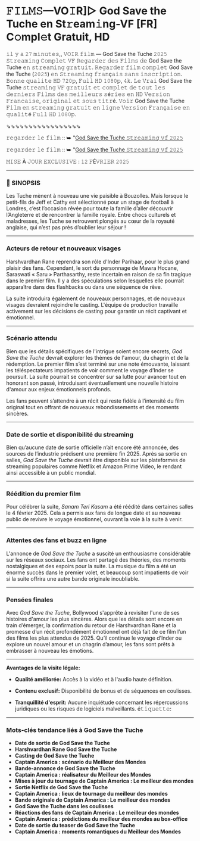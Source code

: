 # 𝙵𝙸𝙻𝙼𝚂—VO𝙸R]▷ God Save the Tuche en St𝚛eam𝚒ng-VF [FR] C𝚘mpl𝚎t Gratuit, HD
𝚒𝚕 𝚢 𝚊 𝟸𝟽 𝚖𝚒𝚗𝚞𝚝𝚎𝚜,, 𝚅𝙾𝙸𝚁 𝚏𝚒𝚕𝚖 — God Save the Tuche 𝟸𝟶𝟸𝟻 𝚂𝚝𝚛𝚎𝚊𝚖𝚒𝚗𝚐 𝙲𝚘𝚖𝚙𝚕𝚎𝚝 𝚅𝙵 𝚁𝚎𝚐𝚊𝚛𝚍𝚎𝚛 𝚍𝚎𝚜 𝙵𝚒𝚕𝚖𝚜 𝚍𝚎 God Save the Tuche 𝚎𝚗 𝚜𝚝𝚛𝚎𝚊𝚖𝚒𝚗𝚐 𝚐𝚛𝚊𝚝𝚞𝚒𝚝. 𝚁𝚎𝚐𝚊𝚛𝚍𝚎𝚛 𝚏𝚒𝚕𝚖 𝚌𝚘𝚖𝚙𝚕𝚎𝚝 God Save the Tuche (𝟸𝟶𝟸𝟻) 𝚎𝚗 𝚂𝚝𝚛𝚎𝚊𝚖𝚒𝚗𝚐 𝚏𝚛𝚊𝚗ç𝚊𝚒𝚜 𝚜𝚊𝚗𝚜 𝚒𝚗𝚜𝚌𝚛𝚒𝚙𝚝𝚒𝚘𝚗. 𝙱𝚘𝚗𝚗𝚎 𝚚𝚞𝚊𝚕𝚒𝚝𝚎 𝙷𝙳 𝟽𝟸𝟶𝚙, 𝙵𝚞𝚕𝚕 𝙷𝙳 𝟷𝟶𝟾𝟶𝚙, 𝟺𝚔. 𝙻𝚎 𝚅𝚛𝚊𝚒 God Save the Tuche 𝚜𝚝𝚛𝚎𝚊𝚖𝚒𝚗𝚐 𝚅𝙵 𝚐𝚛𝚊𝚝𝚞𝚒𝚝 𝚎𝚝 𝚌𝚘𝚖𝚙𝚕𝚎𝚝 𝚍𝚎 𝚝𝚘𝚞𝚝 𝚕𝚎𝚜 𝚍𝚎𝚛𝚗𝚒𝚎𝚛𝚜 𝙵𝚒𝚕𝚖𝚜 𝚍𝚎𝚜 𝚖𝚎𝚒𝚕𝚕𝚎𝚞𝚛𝚜 𝚜é𝚛𝚒𝚎𝚜 𝚎𝚗 𝙷𝙳 𝚅𝚎𝚛𝚜𝚒𝚘𝚗 𝙵𝚛𝚊𝚗𝚌𝚊𝚒𝚜𝚎, 𝚘𝚛𝚒𝚐𝚒𝚗𝚊𝚕 𝚎𝚝 𝚜𝚘𝚞𝚜 𝚝𝚒𝚝𝚛é. 𝚅𝚘𝚒𝚛 God Save the Tuche 𝙵𝚒𝚕𝚖 𝚎𝚗 𝚜𝚝𝚛𝚎𝚊𝚖𝚒𝚗𝚐 𝚐𝚛𝚊𝚝𝚞𝚒𝚝 𝚎𝚗 𝚕𝚒𝚐𝚗𝚎 𝚅𝚎𝚛𝚜𝚒𝚘𝚗 𝙵𝚛𝚊𝚗ç𝚊𝚒𝚜𝚎 𝚎𝚗 𝚚𝚞𝚊𝚕𝚒𝚝é 𝙵𝚞𝚕𝚕 𝙷𝙳 𝟷𝟶𝟾𝟶𝚙.

⇘⇘⇘⇘⇘⇘⇘⇘⇘⇘⇘⇘⇘⇘⇘⇘⇘

𝚛𝚎𝚐𝚊𝚛𝚍𝚎𝚛 𝚕𝚎 𝚏𝚒𝚕𝚖 :: ➥ "[God Save the Tuche 𝚂𝚝𝚛𝚎𝚊𝚖𝚒𝚗𝚐 𝚟𝚏 𝟸𝟶𝟸𝟻](https://t.co/F88Shff24h)

𝚛𝚎𝚐𝚊𝚛𝚍𝚎𝚛 𝚕𝚎 𝚏𝚒𝚕𝚖 :: ➥ "[God Save the Tuche 𝚂𝚝𝚛𝚎𝚊𝚖𝚒𝚗𝚐 𝚟𝚏 𝟸𝟶𝟸𝟻](https://t.co/F88Shff24h)

𝙼𝙸𝚂𝙴 À 𝙹𝙾𝚄𝚁 𝙴𝚇𝙲𝙻𝚄𝚂𝙸𝚅𝙴 : 𝟷𝟸 𝙵É𝚅𝚁𝙸𝙴𝚁 𝟸𝟶𝟸𝟻

---

### 📖 SINOPSIS

Les Tuche mènent à nouveau une vie paisible à Bouzolles. Mais lorsque le petit-fils de Jeff et Cathy est sélectionné pour un stage de football à Londres, c’est l’occasion rêvée pour toute la famille d’aller découvrir l’Angleterre et de rencontrer la famille royale. Entre chocs culturels et maladresses, les Tuche se retrouvent plongés au cœur de la royauté anglaise, qui n’est pas près d’oublier leur séjour !

---

### **Acteurs de retour et nouveaux visages**

Harshvardhan Rane reprendra son rôle d'Inder Parihaar, pour le plus grand plaisir des fans. Cependant, le sort du personnage de Mawra Hocane, Saraswati « Saru » Parthasarthy, reste incertain en raison de sa fin tragique dans le premier film. Il y a des spéculations selon lesquelles elle pourrait apparaître dans des flashbacks ou dans une séquence de rêve.

La suite introduira également de nouveaux personnages, et de nouveaux visages devraient rejoindre le casting. L'équipe de production travaille activement sur les décisions de casting pour garantir un récit captivant et émotionnel.

---

### **Scénario attendu**

Bien que les détails spécifiques de l'intrigue soient encore secrets, *God Save the Tuche* devrait explorer les thèmes de l'amour, du chagrin et de la rédemption. Le premier film s’est terminé sur une note émouvante, laissant les téléspectateurs impatients de voir comment le voyage d’Inder se poursuit. La suite pourrait se concentrer sur sa lutte pour avancer tout en honorant son passé, introduisant éventuellement une nouvelle histoire d'amour aux enjeux émotionnels profonds.

Les fans peuvent s’attendre à un récit qui reste fidèle à l’intensité du film original tout en offrant de nouveaux rebondissements et des moments sincères.

---

### **Date de sortie et disponibilité du streaming**

Bien qu’aucune date de sortie officielle n’ait encore été annoncée, des sources de l’industrie prédisent une première fin 2025. Après sa sortie en salles, *God Save the Tuche* devrait être disponible sur les plateformes de streaming populaires comme Netflix et Amazon Prime Video, le rendant ainsi accessible à un public mondial.

---

### **Réédition du premier film**

Pour célébrer la suite, *Sanam Teri Kasam* a été réédité dans certaines salles le 4 février 2025. Cela a permis aux fans de longue date et au nouveau public de revivre le voyage émotionnel, ouvrant la voie à la suite à venir.

---

### **Attentes des fans et buzz en ligne**

L'annonce de *God Save the Tuche* a suscité un enthousiasme considérable sur les réseaux sociaux. Les fans ont partagé des théories, des moments nostalgiques et des espoirs pour la suite. La musique du film a été un énorme succès dans le premier volet, et beaucoup sont impatients de voir si la suite offrira une autre bande originale inoubliable.

---

### **Pensées finales**

Avec *God Save the Tuche*, Bollywood s'apprête à revisiter l'une de ses histoires d'amour les plus sincères. Alors que les détails sont encore en train d’émerger, la confirmation du retour de Harshvardhan Rane et la promesse d’un récit profondément émotionnel ont déjà fait de ce film l’un des films les plus attendus de 2025. Qu’il continue le voyage d’Inder ou explore un nouvel amour et un chagrin d’amour, les fans sont prêts à embrasser à nouveau les émotions.

---

**Avantages de la visite légale:**

- **Qualité améliorée:** Accès à la vidéo et à l'audio haute définition.

- **Contenu exclusif:** Disponibilité de bonus et de séquences en coulisses.

- **Tranquillité d'esprit:** Aucune inquiétude concernant les répercussions juridiques ou les risques de logiciels malveillants.
é𝚝𝚒𝚚𝚞𝚎𝚝𝚝𝚎:

---

### **Mots-clés tendance liés à God Save the Tuche**

- **Date de sortie de God Save the Tuche**  
- **Harshvardhan Rane God Save the Tuche** 
- **Casting de God Save the Tuche**  
- **Captain America : scénario du Meilleur des Mondes**  
- **Bande-annonce de God Save the Tuche**  
- **Captain America : réalisateur du Meilleur des Mondes**  
- **Mises à jour du tournage de Captain America : Le meilleur des mondes**  
- **Sortie Netflix de God Save the Tuche**  
- **Captain America : lieux de tournage du meilleur des mondes**  
- **Bande originale de Captain America : Le meilleur des mondes** 
- **God Save the Tuche dans les coulisses** 
- **Réactions des fans de Captain America : Le meilleur des mondes** 
- **Captain America : prédictions du meilleur des mondes au box-office**  
- **Date de sortie du teaser de God Save the Tuche**  
- **Captain America : moments romantiques du Meilleur des Mondes**  

